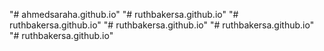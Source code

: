 "# ahmedsaraha.github.io" 
"# ruthbakersa.github.io" 
"# ruthbakersa.github.io" 
"# ruthbakersa.github.io" 
"# ruthbakersa.github.io" 
"# ruthbakersa.github.io" 
